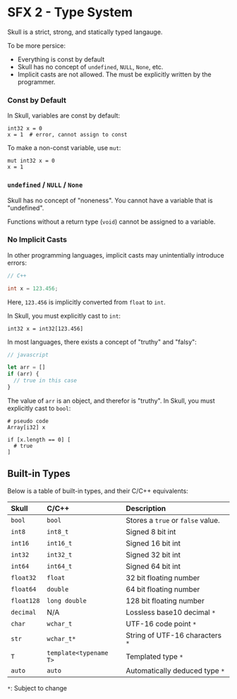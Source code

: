 # SFX 2 - Type System

Skull is a strict, strong, and statically typed langauge.

To be more persice:
* Everything is const by default
* Skull has no concept of `undefined`, `NULL`, `None`, etc.
* Implicit casts are not allowed. The must be explicitly written by the programmer.

### Const by Default

In Skull, variables are const by default:

```
int32 x = 0
x = 1  # error, cannot assign to const
```

To make a non-const variable, use `mut`:

```
mut int32 x = 0
x = 1
```

### `undefined` / `NULL` / `None`

Skull has no concept of "noneness". You cannot have a variable that is "undefined".

Functions without a return type (`void`) cannot be assigned to a variable.

### No Implicit Casts

In other programming languages, implicit casts may unintentially introduce errors:

```cpp
// C++

int x = 123.456;
```

Here, `123.456` is implicitly converted from `float` to `int`.

In Skull, you must explicitly cast to `int`:

```
int32 x = int32[123.456]
```

In most languages, there exists a concept of "truthy" and "falsy":

```javascript
// javascript

let arr = []
if (arr) {
  // true in this case
}
```

The value of `arr` is an object, and therefor is "truthy". In Skull, you must explicitly cast to `bool`:

```
# pseudo code
Array[i32] x

if [x.length == 0] [
  # true
]
```

## Built-in Types

Below is a table of built-in types, and their C/C++ equivalents:

| Skull | C/C++ | Description |
|:----- |:----- |:----------- |
| `bool` | `bool` | Stores a `true` or `false` value. |
| `int8` | `int8_t` | Signed 8 bit int |
| `int16` | `int16_t` | Signed 16 bit int |
| `int32` | `int32_t` | Signed 32 bit int |
| `int64` | `int64_t` | Signed 64 bit int |
| `float32` | `float` | 32 bit floating number |
| `float64` | `double` | 64 bit floating number |
| `float128` | `long double` | 128 bit floating number |
| `decimal` | N/A | Lossless base10 decimal `*` |
| `char` | `wchar_t` | UTF-16 code point `*` |
| `str` | `wchar_t*` | String of UTF-16 characters `*`|
| `T` | `template<typename T>` | Templated type `*` |
| `auto` | `auto` | Automatically deduced type `*` |

`*`: Subject to change
